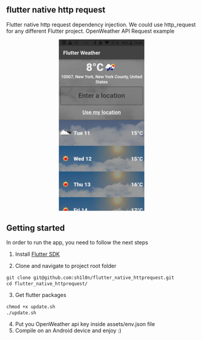 ## flutter native http request
Flutter native http request dependency injection. We could use http_request for any different Flutter project.
OpenWeather API Request example

<p align="center">
<img src="doc/weather.jpg" width="45%"/> 
</p>

## Getting started

In order to run the app, you need to follow the next steps

1. Install [Flutter SDK](https://flutter.dev/docs/get-started/install)

2. Clone and navigate to project root folder
```
git clone git@github.com:sh1l0n/flutter_native_httprequest.git
cd flutter_native_httprequest/
```
3. Get flutter packages
```
chmod +x update.sh
./update.sh
```

4. Put you OpenWeather api key inside assets/env.json file
5. Compile on an Android device and enjoy :)
